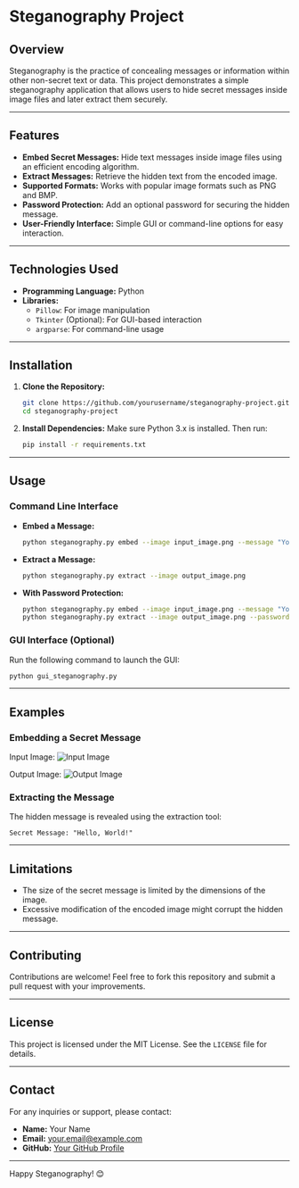 # Steganography Project

## Overview
Steganography is the practice of concealing messages or information within other non-secret text or data. This project demonstrates a simple steganography application that allows users to hide secret messages inside image files and later extract them securely.

---

## Features

- **Embed Secret Messages:** Hide text messages inside image files using an efficient encoding algorithm.
- **Extract Messages:** Retrieve the hidden text from the encoded image.
- **Supported Formats:** Works with popular image formats such as PNG and BMP.
- **Password Protection:** Add an optional password for securing the hidden message.
- **User-Friendly Interface:** Simple GUI or command-line options for easy interaction.

---

## Technologies Used

- **Programming Language:** Python
- **Libraries:**
  - `Pillow`: For image manipulation
  - `Tkinter` (Optional): For GUI-based interaction
  - `argparse`: For command-line usage

---

## Installation

1. **Clone the Repository:**
   ```bash
   git clone https://github.com/yourusername/steganography-project.git
   cd steganography-project
   ```

2. **Install Dependencies:**
   Make sure Python 3.x is installed. Then run:
   ```bash
   pip install -r requirements.txt
   ```

---

## Usage

### Command Line Interface

- **Embed a Message:**
  ```bash
  python steganography.py embed --image input_image.png --message "Your secret message" --output output_image.png
  ```

- **Extract a Message:**
  ```bash
  python steganography.py extract --image output_image.png
  ```

- **With Password Protection:**
  ```bash
  python steganography.py embed --image input_image.png --message "Your secret message" --output output_image.png --password mypassword
  python steganography.py extract --image output_image.png --password mypassword
  ```

### GUI Interface (Optional)
Run the following command to launch the GUI:
```bash
python gui_steganography.py
```

---

## Examples

### Embedding a Secret Message
Input Image:
![Input Image](images/input_image_example.png)

Output Image:
![Output Image](images/output_image_example.png)

### Extracting the Message
The hidden message is revealed using the extraction tool:
```
Secret Message: "Hello, World!"
```

---

## Limitations

- The size of the secret message is limited by the dimensions of the image.
- Excessive modification of the encoded image might corrupt the hidden message.

---

## Contributing

Contributions are welcome! Feel free to fork this repository and submit a pull request with your improvements.

---

## License

This project is licensed under the MIT License. See the `LICENSE` file for details.

---

## Contact

For any inquiries or support, please contact:

- **Name:** Your Name
- **Email:** your.email@example.com
- **GitHub:** [Your GitHub Profile](https://github.com/yourusername)

---

Happy Steganography! 😊

